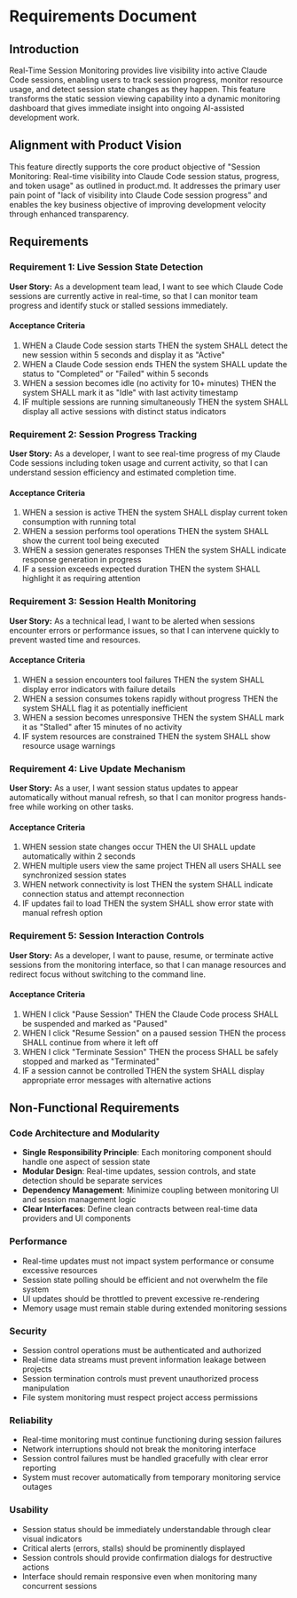 # Requirements Document

## Introduction

Real-Time Session Monitoring provides live visibility into active Claude Code sessions, enabling users to track session progress, monitor resource usage, and detect session state changes as they happen. This feature transforms the static session viewing capability into a dynamic monitoring dashboard that gives immediate insight into ongoing AI-assisted development work.

## Alignment with Product Vision

This feature directly supports the core product objective of "Session Monitoring: Real-time visibility into Claude Code session status, progress, and token usage" as outlined in product.md. It addresses the primary user pain point of "lack of visibility into Claude Code session progress" and enables the key business objective of improving development velocity through enhanced transparency.

## Requirements

### Requirement 1: Live Session State Detection

**User Story:** As a development team lead, I want to see which Claude Code sessions are currently active in real-time, so that I can monitor team progress and identify stuck or stalled sessions immediately.

#### Acceptance Criteria

1. WHEN a Claude Code session starts THEN the system SHALL detect the new session within 5 seconds and display it as "Active"
2. WHEN a Claude Code session ends THEN the system SHALL update the status to "Completed" or "Failed" within 5 seconds
3. WHEN a session becomes idle (no activity for 10+ minutes) THEN the system SHALL mark it as "Idle" with last activity timestamp
4. IF multiple sessions are running simultaneously THEN the system SHALL display all active sessions with distinct status indicators

### Requirement 2: Session Progress Tracking

**User Story:** As a developer, I want to see real-time progress of my Claude Code sessions including token usage and current activity, so that I can understand session efficiency and estimated completion time.

#### Acceptance Criteria

1. WHEN a session is active THEN the system SHALL display current token consumption with running total
2. WHEN a session performs tool operations THEN the system SHALL show the current tool being executed
3. WHEN a session generates responses THEN the system SHALL indicate response generation in progress
4. IF a session exceeds expected duration THEN the system SHALL highlight it as requiring attention

### Requirement 3: Session Health Monitoring

**User Story:** As a technical lead, I want to be alerted when sessions encounter errors or performance issues, so that I can intervene quickly to prevent wasted time and resources.

#### Acceptance Criteria

1. WHEN a session encounters tool failures THEN the system SHALL display error indicators with failure details
2. WHEN a session consumes tokens rapidly without progress THEN the system SHALL flag it as potentially inefficient
3. WHEN a session becomes unresponsive THEN the system SHALL mark it as "Stalled" after 15 minutes of no activity
4. IF system resources are constrained THEN the system SHALL show resource usage warnings

### Requirement 4: Live Update Mechanism

**User Story:** As a user, I want session status updates to appear automatically without manual refresh, so that I can monitor progress hands-free while working on other tasks.

#### Acceptance Criteria

1. WHEN session state changes occur THEN the UI SHALL update automatically within 2 seconds
2. WHEN multiple users view the same project THEN all users SHALL see synchronized session states
3. WHEN network connectivity is lost THEN the system SHALL indicate connection status and attempt reconnection
4. IF updates fail to load THEN the system SHALL show error state with manual refresh option

### Requirement 5: Session Interaction Controls

**User Story:** As a developer, I want to pause, resume, or terminate active sessions from the monitoring interface, so that I can manage resources and redirect focus without switching to the command line.

#### Acceptance Criteria

1. WHEN I click "Pause Session" THEN the Claude Code process SHALL be suspended and marked as "Paused"
2. WHEN I click "Resume Session" on a paused session THEN the process SHALL continue from where it left off
3. WHEN I click "Terminate Session" THEN the process SHALL be safely stopped and marked as "Terminated"
4. IF a session cannot be controlled THEN the system SHALL display appropriate error messages with alternative actions

## Non-Functional Requirements

### Code Architecture and Modularity
- **Single Responsibility Principle**: Each monitoring component should handle one aspect of session state
- **Modular Design**: Real-time updates, session controls, and state detection should be separate services
- **Dependency Management**: Minimize coupling between monitoring UI and session management logic
- **Clear Interfaces**: Define clean contracts between real-time data providers and UI components

### Performance
- Real-time updates must not impact system performance or consume excessive resources
- Session state polling should be efficient and not overwhelm the file system
- UI updates should be throttled to prevent excessive re-rendering
- Memory usage must remain stable during extended monitoring sessions

### Security
- Session control operations must be authenticated and authorized
- Real-time data streams must prevent information leakage between projects
- Session termination controls must prevent unauthorized process manipulation
- File system monitoring must respect project access permissions

### Reliability
- Real-time monitoring must continue functioning during session failures
- Network interruptions should not break the monitoring interface
- Session control failures must be handled gracefully with clear error reporting
- System must recover automatically from temporary monitoring service outages

### Usability
- Session status should be immediately understandable through clear visual indicators
- Critical alerts (errors, stalls) should be prominently displayed
- Session controls should provide confirmation dialogs for destructive actions
- Interface should remain responsive even when monitoring many concurrent sessions